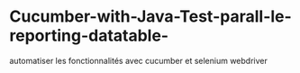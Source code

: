# Cucumber-with-Java-Test-parall-le-reporting-datatable-
automatiser les fonctionnalités avec cucumber et selenium webdriver
